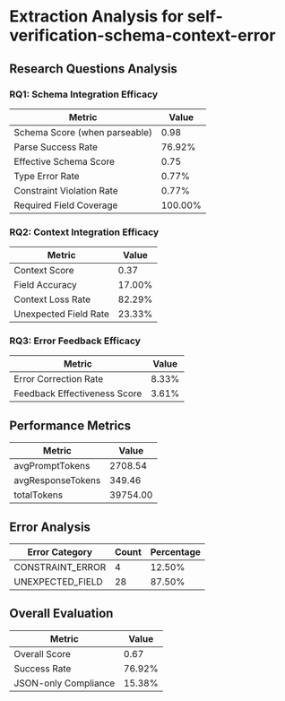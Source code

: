 # Extraction Analysis for self-verification-schema-context-error

## Research Questions Analysis

### RQ1: Schema Integration Efficacy

| Metric | Value |
|--------|-------|
| Schema Score (when parseable) | 0.98 |
| Parse Success Rate | 76.92% |
| Effective Schema Score | 0.75 |
| Type Error Rate | 0.77% |
| Constraint Violation Rate | 0.77% |
| Required Field Coverage | 100.00% |

### RQ2: Context Integration Efficacy

| Metric | Value |
|--------|-------|
| Context Score | 0.37 |
| Field Accuracy | 17.00% |
| Context Loss Rate | 82.29% |
| Unexpected Field Rate | 23.33% |

### RQ3: Error Feedback Efficacy

| Metric | Value |
|--------|-------|
| Error Correction Rate | 8.33% |
| Feedback Effectiveness Score | 3.61% |

## Performance Metrics

| Metric | Value |
|--------|-------|
| avgPromptTokens | 2708.54 |
| avgResponseTokens | 349.46 |
| totalTokens | 39754.00 |

## Error Analysis

| Error Category | Count | Percentage |
|---------------|-------|------------|
| CONSTRAINT_ERROR | 4 | 12.50% |
| UNEXPECTED_FIELD | 28 | 87.50% |

## Overall Evaluation

| Metric | Value |
|--------|-------|
| Overall Score | 0.67 |
| Success Rate | 76.92% |
| JSON-only Compliance | 15.38% |
